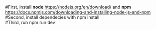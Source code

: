 #First, install __node__ https://nodejs.org/en/download/ and __npm__ https://docs.npmjs.com/downloading-and-installing-node-js-and-npm 
#Second, install dependecies with npm install <br>
#Third, run npm run dev

